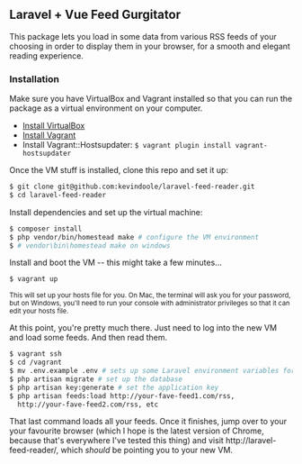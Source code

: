 ## Laravel + Vue Feed Gurgitator
This package lets you load in some data from various RSS feeds of your choosing
in order to display them in your browser, for a smooth and elegant reading
experience.

### Installation
Make sure you have VirtualBox and Vagrant installed so that you can run the
package as a virtual environment on your computer.

- [Install VirtualBox](https://www.virtualbox.org/wiki/Downloads)
- [Install Vagrant](https://www.vagrantup.com/downloads.html)
- Install Vagrant::Hostsupdater:
`$ vagrant plugin install vagrant-hostsupdater`

Once the VM stuff is installed, clone this repo and set it up:
```bash
$ git clone git@github.com:kevindoole/laravel-feed-reader.git
$ cd laravel-feed-reader
```

Install dependencies and set up the virtual machine:
```bash
$ composer install
$ php vendor/bin/homestead make # configure the VM environment
$ # vendor\bin\homestead make on windows
```

Install and boot the VM -- this might take a few minutes...
```bash
$ vagrant up
```
<small>This will set up your hosts file for you. On Mac, the terminal will ask you
for your password, but on Windows, you'll need to run your console with
administrator privileges so that it can edit your hosts file.</small>

At this point, you're pretty much there. Just need to log into the new VM and
load some feeds. And then read them.
```bash
$ vagrant ssh
$ cd /vagrant
$ mv .env.example .env # sets up some Laravel environment variables for you
$ php artisan migrate # set up the database
$ php artisan key:generate # set the application key
$ php artisan feeds:load http://your-fave-feed1.com/rss,
  http://your-fave-feed2.com/rss, etc
```

That last command loads all your feeds. Once it finishes, jump over to your
your favourite browser (which I hope is the latest version of Chrome, because
that's everywhere I've tested this thing) and visit http://laravel-feed-reader/, which
*should* be pointing you to your new VM.
